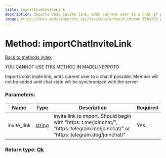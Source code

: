 ```yaml
---
title: importChatInviteLink
description: Imports chat invite link, adds current user to a chat if possible. Member will not be added until chat state will be synchronized with the server
image: https://docs.madelineproto.xyz/favicons/android-chrome-256x256.png
---
```

# Method: importChatInviteLink  
[Back to methods index](index.md)


YOU CANNOT USE THIS METHOD IN MADELINEPROTO


Imports chat invite link, adds current user to a chat if possible. Member will not be added until chat state will be synchronized with the server

### Parameters:

| Name     |    Type       | Description | Required |
|----------|---------------|-------------|----------|
|invite\_link|[string](../types/string.md) | Invite link to import. Should begin with "https: t.me/joinchat/", "https: telegram.me/joinchat/" or "https: telegram.dog/joinchat/" | Yes|


### Return type: [Ok](../types/Ok.md)

